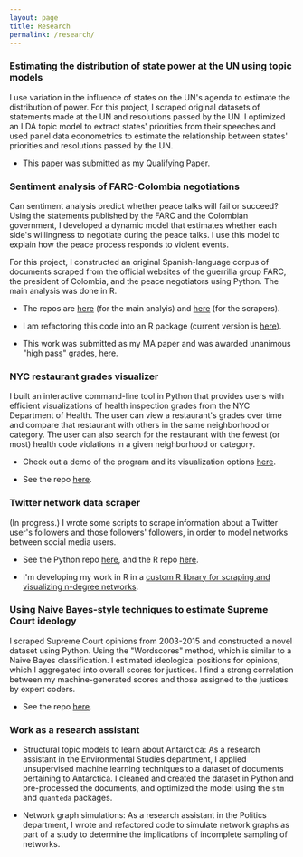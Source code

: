 ```yaml
---
layout: page
title: Research
permalink: /research/
---
```


### Estimating the distribution of state power at the UN using topic models

I use variation in the influence of states on the UN's agenda to estimate the distribution of power. For this project, I scraped original datasets of statements made at the UN and resolutions passed by the UN. I optimized an LDA topic model to extract states' priorities from their speeches and used panel data econometrics to estimate the relationship between states' priorities and resolutions passed by the UN.

* This paper was submitted as my Qualifying Paper.

### Sentiment analysis of FARC-Colombia negotiations

Can sentiment analysis predict whether peace talks will fail or succeed? Using the statements published by the FARC and the Colombian government, I developed a dynamic model that estimates whether each side's willingness to negotiate during the peace talks. I use this model to explain how the peace process responds to violent events.

For this project, I constructed an original Spanish-language corpus of documents scraped from the official websites of the guerrilla group FARC, the president of Colombia, and the peace negotiators using Python. The main analysis was done in R.

* The repos are <a href="https://github.com/leslie-huang/MA-thesis-analysis">here</a> (for the main analyis) and <a href="https://github.com/leslie-huang/MA-thesis-scrapers">here</a> (for the scrapers).

* I am refactoring this code into an R package (current version is <a href="https://github.com/leslie-huang/MApkg">here</a>).

* This work was submitted as my MA paper and was awarded unanimous "high pass" grades, <a href="https://leslie-huang.github.io/MA_paper.pdf">here</a>.


### NYC restaurant grades visualizer

I built an interactive command-line tool in Python that provides users with efficient visualizations of health inspection grades from the NYC Department of Health. The user can view a restaurant's grades over time and compare that restaurant with others in the same neighborhood or category. The user can also search for the restaurant with the fewest (or most) health code violations in a given neighborhood or category.

* Check out a demo of the program and its visualization options <a href="https://leslie-huang.github.io/restaurant_demo/Using_the_restaurant_grades_visualizer.html">here</a>.

* See the repo <a href="https://github.com/leslie-huang/restaurant-inspection-grades-visualizer">here</a>.

### Twitter network data scraper

(In progress.) I wrote some scripts to scrape information about a Twitter user's followers and those followers' followers, in order to model networks between social media users.

* See the Python repo <a href="https://github.com/leslie-huang/twitter-ssscraper">here</a>, and the R repo <a href="https://github.com/leslie-huang/twitter-scrapeR">here</a>.

* I'm developing my work in R in a <a href="https://github.com/leslie-huang/twitterNetworkGraphR">custom R library for scraping and visualizing n-degree networks</a>.

### Using Naive Bayes-style techniques to estimate Supreme Court ideology

I scraped Supreme Court opinions from 2003-2015 and constructed a novel dataset using Python. Using the "Wordscores" method, which is similar to a Naive Bayes classification. I estimated ideological positions for opinions, which I aggregated into overall scores for justices. I find a strong correlation between my machine-generated scores and those assigned to the justices by expert coders.

* See the repo <a href="https://github.com/leslie-huang/supreme-court-opinion-wordscores">here</a>.

### Work as a research assistant

* Structural topic models to learn about Antarctica: As a research assistant in the Environmental Studies department, I applied unsupervised machine learning techniques to a dataset of documents pertaining to Antarctica. I cleaned and created the dataset in Python and pre-processed the documents, and optimized the model using the `stm` and `quanteda` packages.

* Network graph simulations: As a research assistant in the Politics department, I wrote and refactored code to simulate network graphs as part of a study to determine the implications of incomplete sampling of networks.
